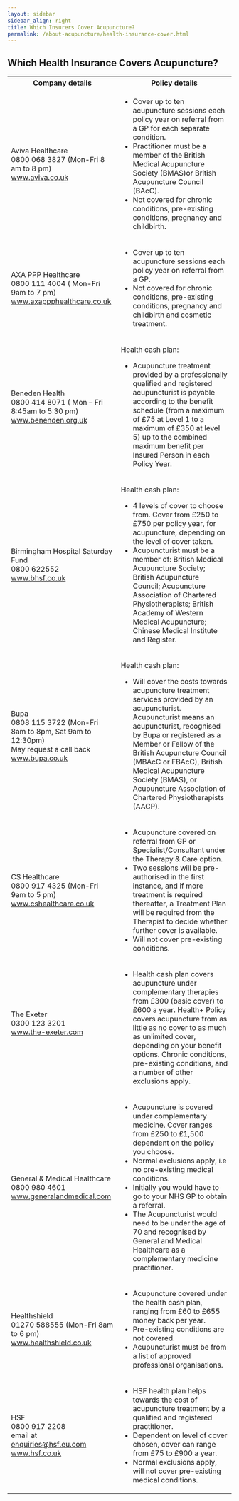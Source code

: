 ```yaml
---
layout: sidebar
sidebar_align: right
title: Which Insurers Cover Acupuncture?
permalink: /about-acupuncture/health-insurance-cover.html
---
```

## Which Health Insurance Covers Acupuncture?

<table class="table table-striped" border="0">
<tbody>
<tr><th>Company details</th><th>Policy details</th></tr>
<tr>
<td>Aviva Healthcare<br>0800 068 3827 (Mon-Fri 8 am to 8 pm)<br><a href="https://www.aviva.co.uk/health/health-products/private-health-insurance/">www.aviva.co.uk</a></td>
<td>
<ul>
<li>Cover up to ten acupuncture sessions each policy year on referral from a GP for each separate condition.</li>
<li>Practitioner must be a member of the British Medical Acupuncture Society (BMAS)or British Acupuncture Council (BAcC).</li>
<li>Not covered for chronic conditions, pre-existing conditions, pregnancy and childbirth.</li>
</ul>
</td>
</tr>
<tr>
<td>AXA PPP Healthcare<br>0800 111 4004 ( Mon-Fri 9am to 7 pm)<br><a href="https://www.axappphealthcare.co.uk/health-insurance/">www.axappphealthcare.co.uk</a></td>
<td>
<ul>
<li>Cover up to ten acupuncture sessions each policy year on referral from a GP.</li>
<li>Not covered for chronic conditions, pre-existing conditions, pregnancy and childbirth and cosmetic treatment.</li>
</ul>
</td>
</tr>
<tr>
<td>Beneden Health<br>0800 414 8071 ( Mon – Fri 8:45am to 5:30 pm)<br><a href="https://www.benenden.co.uk/health/health-cash-plans/">www.benenden.org.uk</a></td>
<td>
<p>Health cash plan:</p>
<ul>
<li>Acupuncture treatment provided by a professionally qualified and registered acupuncturist is payable according to the benefit schedule (from a maximum of £75 at Level 1 to a maximum of £350 at level 5) up to the combined maximum benefit per Insured Person in each Policy Year.</li>
</ul>
</td>
</tr>
<tr>
<td>Birmingham Hospital Saturday Fund<br>0800 622552<br><a href="https://www.bhsf.co.uk/">www.bhsf.co.uk</a></td>
<td>
<p>Health cash plan:</p>
<ul>
<li>4 levels of cover to choose from. Cover from £250 to £750 per policy year, for acupuncture, depending on the level of cover taken.</li>
<li>Acupuncturist must be a member of: British Medical Acupuncture Society; British Acupuncture Council; Acupuncture Association of Chartered Physiotherapists; British Academy of Western Medical Acupuncture; Chinese Medical Institute and Register.</li>
</ul>
</td>
</tr>
<tr>
<td>Bupa<br>0808 115 3722 (Mon-Fri 8am to 8pm, Sat 9am to 12:30pm)<br>May request a call back <br><a href="https://www.bupa.co.uk/health/health-insurance/cash-plan">www.bupa.co.uk</a></td>
<td>
<p>Health cash plan:</p>
<ul>
<li>Will cover the costs towards acupuncture treatment services provided by an acupuncturist. Acupuncturist means an acupuncturist, recognised by Bupa or registered as a Member or Fellow of the British Acupuncture Council<br>(MBAcC or FBAcC), British Medical Acupuncture Society (BMAS), or<br>Acupuncture Association of Chartered Physiotherapists (AACP).</li>
</ul>
</td>
</tr>
<tr>
<td>CS Healthcare<br>0800 917 4325 (Mon-Fri 9am to 5 pm)<br><a href="https://www.cshealthcare.co.uk/health-insurance">www.cshealthcare.co.uk</a></td>
<td>
<ul>
<li>Acupuncture covered on referral from GP or Specialist/Consultant under the Therapy &amp; Care option.</li>
<li>Two sessions will be pre-authorised in the first instance, and if more treatment is required thereafter, a Treatment Plan will be required from the Therapist to decide whether further cover is available.</li>
<li>Will not cover pre-existing conditions.</li>
</ul>
</td>
</tr>
<tr>
<td>The Exeter<br>0300 123 3201<br><a href="https://www.the-exeter.com">www.the-exeter.com</a><br><br></td>
<td>
<ul>
<li>Health cash plan covers acupuncture under complementary therapies from £300 (basic cover) to £600 a year. Health+ Policy covers acupuncture from as little as no cover to as much as unlimited cover, depending on your benefit options. Chronic conditions, pre-existing conditions, and a number of other exclusions apply.</li>
</ul>
</td>
</tr>
<tr>
<td>General &amp; Medical Healthcare<br>0800 980 4601<br><a href="https://www.generalandmedical.com">www.generalandmedical.com</a></td>
<td>
<ul>
<li>Acupuncture is covered under complementary medicine. Cover ranges from £250 to £1,500 dependent on the policy you choose.</li>
<li>Normal exclusions apply, i.e no pre-existing medical conditions.</li>
<li>Initially you would have to go to your NHS GP to obtain a referral.</li>
<li>The Acupuncturist would need to be under the age of 70 and recognised by General and Medical Healthcare as a complementary medicine practitioner.</li>
</ul>
</td>
</tr>
<tr>
<td>Healthshield<br>01270 588555 (Mon-Fri 8am to 6 pm)<br><a href="https://www.healthshield.co.uk">www.healthshield.co.uk</a></td>
<td>
<ul>
<li>Acupuncture covered under the health cash plan, ranging from £60 to £655 money back per year.</li>
<li>Pre-existing conditions are not covered.</li>
<li>Acupuncturist must be from a list of approved professional organisations.</li>
</ul>
</td>
</tr>
<tr>
<td>HSF<br>0800 917 2208<br>email at <span id="cloakbc44162e1479bd8e1dbc892c81c5e7d4"><a href="mailto:enquiries@hsf.eu.com">enquiries@hsf.eu.com</a></span><script type="text/javascript">
				document.getElementById('cloakbc44162e1479bd8e1dbc892c81c5e7d4').innerHTML = '';
				var prefix = '&#109;a' + 'i&#108;' + '&#116;o';
				var path = 'hr' + 'ef' + '=';
				var addybc44162e1479bd8e1dbc892c81c5e7d4 = '&#101;nq&#117;&#105;r&#105;&#101;s' + '&#64;';
				addybc44162e1479bd8e1dbc892c81c5e7d4 = addybc44162e1479bd8e1dbc892c81c5e7d4 + 'hsf' + '&#46;' + '&#101;&#117;' + '&#46;' + 'c&#111;m';
				var addy_textbc44162e1479bd8e1dbc892c81c5e7d4 = '&#101;nq&#117;&#105;r&#105;&#101;s' + '&#64;' + 'hsf' + '&#46;' + '&#101;&#117;' + '&#46;' + 'c&#111;m';document.getElementById('cloakbc44162e1479bd8e1dbc892c81c5e7d4').innerHTML += '<a ' + path + '\'' + prefix + ':' + addybc44162e1479bd8e1dbc892c81c5e7d4 + '\'>'+addy_textbc44162e1479bd8e1dbc892c81c5e7d4+'<\/a>';
		</script><br><a href="https://www.hsf.co.uk">www.hsf.co.uk</a></td>
<td>
<ul>
<li>HSF health plan helps towards the cost of acupuncture treatment by a qualified and registered practitioner.</li>
<li>Dependent on level of cover chosen, cover can range from £75 to £900 a year.</li>
<li>Normal exclusions apply, will not cover pre-existing medical conditions.</li>
</ul>
</td>
</tr>
</tbody>
</table>